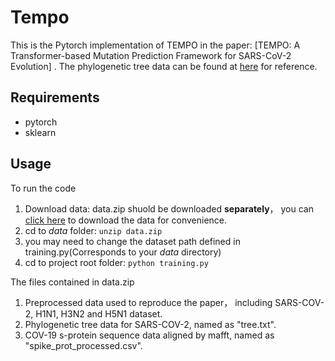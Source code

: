 # Tempo

This is the Pytorch implementation of TEMPO in the paper: [TEMPO: A Transformer-based Mutation Prediction Framework for SARS-CoV-2 Evolution] . The  phylogenetic tree data can be found at [here](https://ngdc.cncb.ac.cn/ncov/variation/tree) for reference.

## Requirements
- pytorch
- sklearn

## Usage
To run the code
1. Download data: data.zip shuold be downloaded **separately**， you can [click here](https://github.com/ZJUDataIntelligence/Tempo/raw/main/data.zip) to download the data for convenience.
2. cd to *data* folder:
`unzip data.zip`
3. you may need to change the dataset path defined in training.py(Corresponds to your *data* directory)
4. cd to project root folder:
`python training.py`

The files contained in data.zip
1. Preprocessed data used to reproduce the paper， including SARS-COV-2, H1N1, H3N2 and H5N1 dataset.
2. Phylogenetic tree data for SARS-COV-2, named as "tree.txt".
3. COV-19 s-protein sequence data aligned by mafft, named as "spike_prot_processed.csv".
